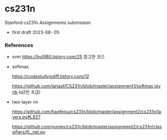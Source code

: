 # cs231n
Stanford cs231n Assignments submission
- first draft 2023-08- 05

### References
- svm
    https://hul980.tistory.com/25 참고한 코드
    
- softmax
    
    https://codestudyisdiff.tistory.com/12    
    
    https://github.com/jariasf/CS231n/blob/master/assignment1/softmax.ipynb (q2만 조금)
    
- two-layer nn
    
    https://github.com/haofeixu/cs231n/blob/master/assignment2/cs231n/layers.py#L927 
    
    https://github.com/yunjey/cs231n/blob/master/assignment2/cs231n/classifiers/fc_net.py
    
